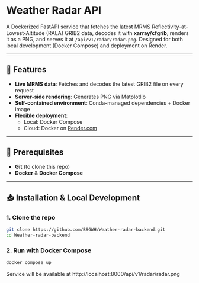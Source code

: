 # Weather Radar API

A Dockerized FastAPI service that fetches the latest MRMS Reflectivity-at-Lowest-Altitude (RALA) GRIB2 data, decodes it with **xarray/cfgrib**, renders it as a PNG, and serves it at `/api/v1/radar/radar.png`. Designed for both local development (Docker Compose) and deployment on Render.

---

## 🚀 Features

- **Live MRMS data**: Fetches and decodes the latest GRIB2 file on every request
- **Server-side rendering**: Generates PNG via Matplotlib
- **Self-contained environment**: Conda-managed dependencies + Docker image
- **Flexible deployment**:
  - Local: Docker Compose
  - Cloud: Docker on [Render.com](https://render.com)

---

## 🔧 Prerequisites

- **Git** (to clone this repo)
- **Docker** & **Docker Compose**

---

## 📥 Installation & Local Development

### 1. Clone the repo

```bash
git clone https://github.com/BSGWH/Weather-radar-backend.git
cd Weather-radar-backend
```

### 2. Run with Docker Compose

```bash
docker compose up
```

Service will be available at http://localhost:8000/api/v1/radar/radar.png
